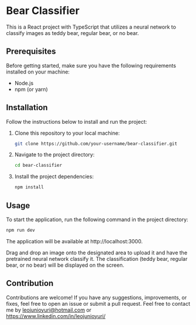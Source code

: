# Bear Classifier

This is a React project with TypeScript that utilizes a neural network to classify images as teddy bear, regular bear, or no bear.

## Prerequisites

Before getting started, make sure you have the following requirements installed on your machine:

- Node.js
- npm (or yarn)

## Installation

Follow the instructions below to install and run the project:

1. Clone this repository to your local machine:
   ```bash
   git clone https://github.com/your-username/bear-classifier.git
2. Navigate to the project directory:
   ```bash
   cd bear-classifier
3. Install the project dependencies:
   ```bash
   npm install


## Usage

To start the application, run the following command in the project directory:
   ```bash
   npm run dev
  ```
The application will be available at http://localhost:3000.

Drag and drop an image onto the designated area to upload it and have the pretrained neural network classify it. The classification (teddy bear, regular bear, or no bear) will be displayed on the screen.

## Contribution

Contributions are welcome! If you have any suggestions, improvements, or fixes, feel free to open an issue or submit a pull request.
Feel free to contact me by leojunioyuri@hotmail.com or https://www.linkedin.com/in/leojunioyuri/
